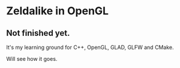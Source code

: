 <h1>Zeldalike in OpenGL</h1>
<h2>Not finished yet.</h2>
It's my learning ground for C++, OpenGL, GLAD, GLFW and CMake.

Will see how it goes.
